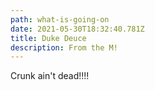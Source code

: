 ```yaml
---
path: what-is-going-on
date: 2021-05-30T18:32:40.781Z
title: Duke Deuce
description: From the M!
---
```

Crunk ain't dead!!!!